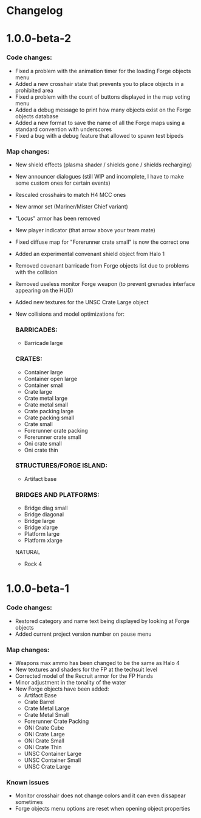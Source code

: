 # Changelog

# 1.0.0-beta-2

### Code changes:
- Fixed a problem with the animation timer for the loading Forge objects menu
- Added a new crosshair state that prevents you to place objects in a prohibited area
- Fixed a problem with the count of buttons displayed in the map voting menu
- Added a debug message to print how many objects exist on the Forge objects database
- Added a new format to save the name of all the Forge maps using a standard convention with underscores
- Fixed a bug with a debug feature that allowed to spawn test bipeds

### Map changes:
- New shield effects (plasma shader / shields gone / shields recharging)
- New announcer dialogues (still WIP and incomplete, I have to make some custom ones for certain events)
- Rescaled crosshairs to match H4 MCC ones
- New armor set (Mariner/Mister Chief variant)
- "Locus" armor has been removed
- New player indicator (that arrow above your team mate)
- Fixed diffuse map for "Forerunner crate small" is now the correct one
- Added an experimental convenant shield object from Halo 1
- Removed covenant barricade from Forge objects list due to problems with the collision
- Removed useless monitor Forge weapon (to prevent grenades interface appearing on the HUD)
- Added new textures for the UNSC Crate Large object
- New collisions and model optimizations for:
  ### BARRICADES:
  - Barricade large

  ### CRATES:
  - Container large
  - Container open large
  - Container small
  - Crate large
  - Crate metal large
  - Crate metal small
  - Crate packing large
  - Crate packing small
  - Crate small
  - Forerunner crate packing
  - Forerunner crate small
  - Oni crate small
  - Oni crate thin

  ### STRUCTURES/FORGE ISLAND:
  - Artifact base

  ### BRIDGES AND PLATFORMS:
  - Bridge diag small
  - Bridge diagonal
  - Bridge large
  - Bridge xlarge
  - Platform large
  - Platform xlarge

  NATURAL
  - Rock 4

# 1.0.0-beta-1

### Code changes:
- Restored category and name text being displayed by looking at Forge objects
- Added current project version number on pause menu

### Map changes:
- Weapons max ammo has been changed to be the same as Halo 4
- New textures and shaders for the FP at the techsuit level
- Corrected model of the Recruit armor for the FP Hands
- Minor adjustment in the tonality of the water
- New Forge objects have been added:
  - Artifact Base
  - Crate Barrel
  - Crate Metal Large
  - Crate Metal Small
  - Forerunner Crate Packing
  - ONI Crate Cube
  - ONI Crate Large
  - ONI Crate Small
  - ONI Crate Thin
  - UNSC Container Large
  - UNSC Container Small
  - UNSC Crate Large

### Known issues
- Monitor crosshair does not change colors and it can even dissapear sometimes
- Forge objects menu options are reset when opening object properties